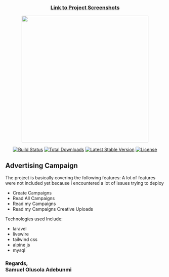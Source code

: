 <h3 align="center">
        <a target="_blank" href='https://drive.google.com/drive/folders/1DhWKRzkt6dOHybmXZW2pMWaWuumNAWI_?usp=sharing'>Link to Project Screenshots</a>   
</h3>


<p align="center"><a href="https://laravel.com" target="_blank"><img src="https://ukdion.com/static/media/logo.4941afb8.svg" width="400"></a></p>

<p align="center">
<a href="https://travis-ci.org/laravel/framework"><img src="https://travis-ci.org/laravel/framework.svg" alt="Build Status"></a>
<a href="https://packagist.org/packages/laravel/framework"><img src="https://img.shields.io/packagist/dt/laravel/framework" alt="Total Downloads"></a>
<a href="https://packagist.org/packages/laravel/framework"><img src="https://img.shields.io/packagist/v/laravel/framework" alt="Latest Stable Version"></a>
<a href="https://packagist.org/packages/laravel/framework"><img src="https://img.shields.io/packagist/l/laravel/framework" alt="License"></a>
</p>

## Advertising Campaign

The project is basically covering the following features: A lot of features were not included yet because i encountered a lot of issues trying to deploy


- Create Campaigns
- Read All Campaigns
- Read my Campaigns
- Read my Campaigns Creative Uploads 



Technologies used Include:


- laravel
- livewire
- tailwind css
- alpine js
- mysql

<h3>Regards, <br> Samuel Olusola Adebunmi</h3>


